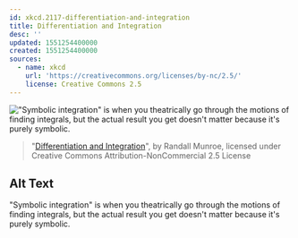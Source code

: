 ```yaml
---
id: xkcd.2117-differentiation-and-integration
title: Differentiation and Integration
desc: ''
updated: 1551254400000
created: 1551254400000
sources:
  - name: xkcd
    url: 'https://creativecommons.org/licenses/by-nc/2.5/'
    license: Creative Commons 2.5
---
```

!["Symbolic integration" is when you theatrically go through the motions of finding integrals, but the actual result you get doesn't matter because it's purely symbolic.](https://imgs.xkcd.com/comics/differentiation_and_integration.png)
> "[Differentiation and Integration](https://xkcd.com/2117/)", by Randall Munroe, licensed under Creative Commons Attribution-NonCommercial 2.5 License

## Alt Text
"Symbolic integration" is when you theatrically go through the motions of finding integrals, but the actual result you get doesn't matter because it's purely symbolic.
